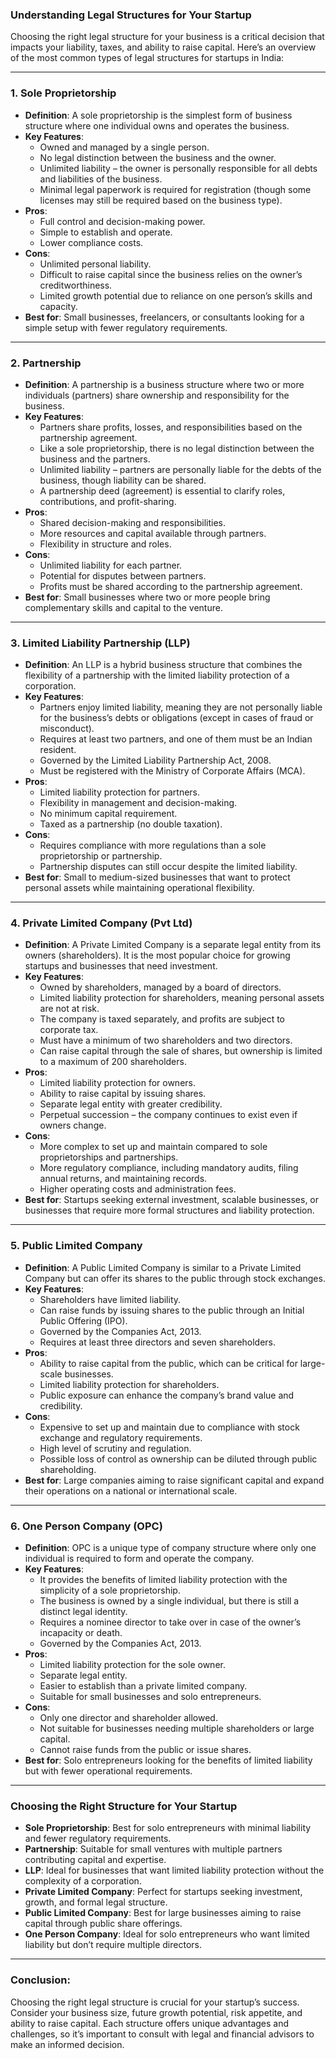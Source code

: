 ### **Understanding Legal Structures for Your Startup**

Choosing the right legal structure for your business is a critical decision that impacts your liability, taxes, and ability to raise capital. Here’s an overview of the most common types of legal structures for startups in India:

---

### **1. Sole Proprietorship**
- **Definition**: A sole proprietorship is the simplest form of business structure where one individual owns and operates the business.
- **Key Features**:
  - Owned and managed by a single person.
  - No legal distinction between the business and the owner.
  - Unlimited liability – the owner is personally responsible for all debts and liabilities of the business.
  - Minimal legal paperwork is required for registration (though some licenses may still be required based on the business type).
- **Pros**:
  - Full control and decision-making power.
  - Simple to establish and operate.
  - Lower compliance costs.
- **Cons**:
  - Unlimited personal liability.
  - Difficult to raise capital since the business relies on the owner’s creditworthiness.
  - Limited growth potential due to reliance on one person’s skills and capacity.
- **Best for**: Small businesses, freelancers, or consultants looking for a simple setup with fewer regulatory requirements.

---

### **2. Partnership**
- **Definition**: A partnership is a business structure where two or more individuals (partners) share ownership and responsibility for the business.
- **Key Features**:
  - Partners share profits, losses, and responsibilities based on the partnership agreement.
  - Like a sole proprietorship, there is no legal distinction between the business and the partners.
  - Unlimited liability – partners are personally liable for the debts of the business, though liability can be shared.
  - A partnership deed (agreement) is essential to clarify roles, contributions, and profit-sharing.
- **Pros**:
  - Shared decision-making and responsibilities.
  - More resources and capital available through partners.
  - Flexibility in structure and roles.
- **Cons**:
  - Unlimited liability for each partner.
  - Potential for disputes between partners.
  - Profits must be shared according to the partnership agreement.
- **Best for**: Small businesses where two or more people bring complementary skills and capital to the venture.

---

### **3. Limited Liability Partnership (LLP)**
- **Definition**: An LLP is a hybrid business structure that combines the flexibility of a partnership with the limited liability protection of a corporation.
- **Key Features**:
  - Partners enjoy limited liability, meaning they are not personally liable for the business’s debts or obligations (except in cases of fraud or misconduct).
  - Requires at least two partners, and one of them must be an Indian resident.
  - Governed by the Limited Liability Partnership Act, 2008.
  - Must be registered with the Ministry of Corporate Affairs (MCA).
- **Pros**:
  - Limited liability protection for partners.
  - Flexibility in management and decision-making.
  - No minimum capital requirement.
  - Taxed as a partnership (no double taxation).
- **Cons**:
  - Requires compliance with more regulations than a sole proprietorship or partnership.
  - Partnership disputes can still occur despite the limited liability.
- **Best for**: Small to medium-sized businesses that want to protect personal assets while maintaining operational flexibility.

---

### **4. Private Limited Company (Pvt Ltd)**
- **Definition**: A Private Limited Company is a separate legal entity from its owners (shareholders). It is the most popular choice for growing startups and businesses that need investment.
- **Key Features**:
  - Owned by shareholders, managed by a board of directors.
  - Limited liability protection for shareholders, meaning personal assets are not at risk.
  - The company is taxed separately, and profits are subject to corporate tax.
  - Must have a minimum of two shareholders and two directors.
  - Can raise capital through the sale of shares, but ownership is limited to a maximum of 200 shareholders.
- **Pros**:
  - Limited liability protection for owners.
  - Ability to raise capital by issuing shares.
  - Separate legal entity with greater credibility.
  - Perpetual succession – the company continues to exist even if owners change.
- **Cons**:
  - More complex to set up and maintain compared to sole proprietorships and partnerships.
  - More regulatory compliance, including mandatory audits, filing annual returns, and maintaining records.
  - Higher operating costs and administration fees.
- **Best for**: Startups seeking external investment, scalable businesses, or businesses that require more formal structures and liability protection.

---

### **5. Public Limited Company**
- **Definition**: A Public Limited Company is similar to a Private Limited Company but can offer its shares to the public through stock exchanges.
- **Key Features**:
  - Shareholders have limited liability.
  - Can raise funds by issuing shares to the public through an Initial Public Offering (IPO).
  - Governed by the Companies Act, 2013.
  - Requires at least three directors and seven shareholders.
- **Pros**:
  - Ability to raise capital from the public, which can be critical for large-scale businesses.
  - Limited liability protection for shareholders.
  - Public exposure can enhance the company’s brand value and credibility.
- **Cons**:
  - Expensive to set up and maintain due to compliance with stock exchange and regulatory requirements.
  - High level of scrutiny and regulation.
  - Possible loss of control as ownership can be diluted through public shareholding.
- **Best for**: Large companies aiming to raise significant capital and expand their operations on a national or international scale.

---

### **6. One Person Company (OPC)**
- **Definition**: OPC is a unique type of company structure where only one individual is required to form and operate the company.
- **Key Features**:
  - It provides the benefits of limited liability protection with the simplicity of a sole proprietorship.
  - The business is owned by a single individual, but there is still a distinct legal identity.
  - Requires a nominee director to take over in case of the owner’s incapacity or death.
  - Governed by the Companies Act, 2013.
- **Pros**:
  - Limited liability protection for the sole owner.
  - Separate legal entity.
  - Easier to establish than a private limited company.
  - Suitable for small businesses and solo entrepreneurs.
- **Cons**:
  - Only one director and shareholder allowed.
  - Not suitable for businesses needing multiple shareholders or large capital.
  - Cannot raise funds from the public or issue shares.
- **Best for**: Solo entrepreneurs looking for the benefits of limited liability but with fewer operational requirements.

---

### **Choosing the Right Structure for Your Startup**
- **Sole Proprietorship**: Best for solo entrepreneurs with minimal liability and fewer regulatory requirements.
- **Partnership**: Suitable for small ventures with multiple partners contributing capital and expertise.
- **LLP**: Ideal for businesses that want limited liability protection without the complexity of a corporation.
- **Private Limited Company**: Perfect for startups seeking investment, growth, and formal legal structure.
- **Public Limited Company**: Best for large businesses aiming to raise capital through public share offerings.
- **One Person Company**: Ideal for solo entrepreneurs who want limited liability but don’t require multiple directors.

---

### **Conclusion**:
Choosing the right legal structure is crucial for your startup’s success. Consider your business size, future growth potential, risk appetite, and ability to raise capital. Each structure offers unique advantages and challenges, so it’s important to consult with legal and financial advisors to make an informed decision.
